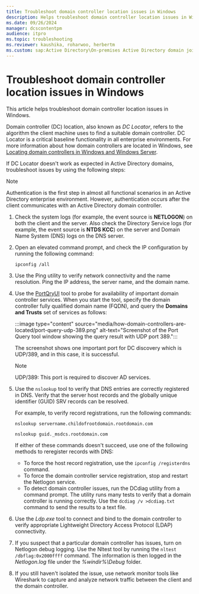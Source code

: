 ```yaml
---
title: Troubleshoot domain controller location issues in Windows
description: Helps troubleshoot domain controller location issues in Windows.
ms.date: 09/26/2024
manager: dcscontentpm
audience: itpro
ms.topic: troubleshooting
ms.reviewer: kaushika, roharwoo, herbertm
ms.custom: sap:Active Directory\On-premises Active Directory domain join, csstroubleshoot
---
```

# Troubleshoot domain controller location issues in Windows

This article helps troubleshoot domain controller location issues in Windows.

Domain controller (DC) location, also known as *DC Locator*, refers to the algorithm the client machine uses to find a suitable domain controller. DC Locator is a critical baseline functionality in all enterprise environments. For more information about how domain controllers are located in Windows, see [Locating domain controllers in Windows and Windows Server](/windows-server/identity/ad-ds/manage/dc-locator).

If DC Locator doesn't work as expected in Active Directory domains, troubleshoot issues by using the following steps:

> [!NOTE]
> Authentication is the first step in almost all functional scenarios in an Active Directory enterprise environment. However, authentication occurs after the client communicates with an Active Directory domain controller.

1. Check the system logs (for example, the event source is **NETLOGON**) on both the client and the server. Also check the Directory Service logs (for example, the event source is **NTDS KCC**) on the server and Domain Name System (DNS) logs on the DNS server.
2. Open an elevated command prompt, and check the IP configuration by running the following command:

    ```console
    ipconfig /all
    ```

3. Use the Ping utility to verify network connectivity and the name resolution. Ping the IP address, the server name, and the domain name.
4. Use the [PortQryUI](https://www.microsoft.com/en-us/download/details.aspx?id=24009&msockid=010f589c35de634f3bee4ca4341562b2) tool to probe for availability of important domain controller services. When you start the tool, specify the domain controller fully qualified domain name (FQDN), and query the **Domains and Trusts** set of services as follows:

    :::image type="content" source="media/how-domain-controllers-are-located/port-query-udp-389.png" alt-text="Screenshot of the Port Query tool window showing the query result with UDP port 389.":::

    The screenshot shows one important port for DC discovery which is UDP/389, and in this case, it is successful.

    > [!NOTE]
    > UDP/389: This port is required to discover AD services.

5. Use the `nslookup` tool to verify that DNS entries are correctly registered in DNS. Verify that the server host records and the globally unique identifier (GUID) SRV records can be resolved.

    For example, to verify record registrations, run the following commands:

    ```console
    nslookup servername.childofrootdomain.rootdomain.com
    ```

    ```console
    nslookup guid._msdcs.rootdomain.com
    ```

    If either of these commands doesn't succeed, use one of the following methods to reregister records with DNS:

    - To force the host record registration, use the `ipconfig /registerdns` command.
    - To force the domain controller service registration, stop and restart the Netlogon service.
    - To detect domain controller issues, run the DCdiag utility from a command prompt. The utility runs many tests to verify that a domain controller is running correctly. Use the `dcdiag /v >dcdiag.txt` command to send the results to a text file.

6. Use the *Ldp.exe* tool to connect and bind to the domain controller to verify appropriate Lightweight Directory Access Protocol (LDAP) connectivity.
7. If you suspect that a particular domain controller has issues, turn on Netlogon debug logging. Use the Nltest tool by running the `nltest /dbflag:0x2000ffff` command. The information is then logged in the *Netlogon.log* file under the *%windir%\\Debug* folder.
8. If you still haven't isolated the issue, use network monitor tools like Wireshark to capture and analyze network traffic between the client and the domain controller.
